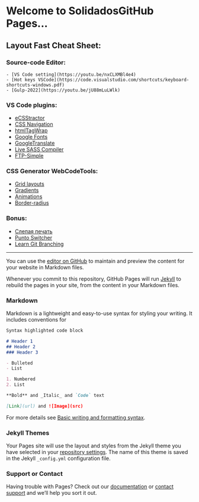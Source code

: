 # Welcome to SolidadosGitHub Pages...

## Layout Fast Cheat Sheet:
### Source-code Editor:
```
- [VS Code setting](https://youtu.be/nxCLXMBl4e4)
- [Hot keys VSCode](https://code.visualstudio.com/shortcuts/keyboard-shortcuts-windows.pdf)
- [Gulp-2022](https://youtu.be/jU88mLuLWlk)
```

### VS Code plugins:
- [eCSStractor](https://marketplace.visualstudio.com/items?itemName=diz.ecsstractor-port)
- [CSS Navigation](https://marketplace.visualstudio.com/items?itemName=pucelle.vscode-css-navigation)
- [htmlTagWrap](https://marketplace.visualstudio.com/items?itemName=bradgashler.htmltagwrap)
- [Google Fonts](https://marketplace.visualstudio.com/items?itemName=lior-chamla.google-fonts)
- [GoogleTranslate](https://marketplace.visualstudio.com/items?itemName=hancel.google-translate)
- [Live SASS Compiler](https://marketplace.visualstudio.com/items?itemName=ritwickdey.live-sass)
- [FTP-Simple](https://marketplace.visualstudio.com/items?itemName=humy2833.ftp-simple)

### CSS Generator WebCodeTools:
- [Grid layouts](https://grid.layoutit.com/)
- [Gradients](https://cssgradient.io/)
- [Animations](https://animista.net/)
- [Border-radius](https://developer.mozilla.org/ru/docs/Web/CSS/CSS_Backgrounds_and_Borders/Border-radius_generator)

### Bonus:
- [Слепая печать](https://www.edclub.com/typingclub)
- [Punto Switcher](https://free-software.com.ua/system/punto-switcher/)
- [Learn Git Branching](https://learngitbranching.js.org/)


---------------------------------------------
You can use the [editor on GitHub](https://github.com/solidados/solidados.github.io/edit/main/README.md) to maintain and preview the content for your website in Markdown files.

Whenever you commit to this repository, GitHub Pages will run [Jekyll](https://jekyllrb.com/) to rebuild the pages in your site, from the content in your Markdown files.

### Markdown

Markdown is a lightweight and easy-to-use syntax for styling your writing. It includes conventions for

```markdown
Syntax highlighted code block

# Header 1
## Header 2
### Header 3

- Bulleted
- List

1. Numbered
2. List

**Bold** and _Italic_ and `Code` text

[Link](url) and ![Image](src)
```

For more details see [Basic writing and formatting syntax](https://docs.github.com/en/github/writing-on-github/getting-started-with-writing-and-formatting-on-github/basic-writing-and-formatting-syntax).

### Jekyll Themes

Your Pages site will use the layout and styles from the Jekyll theme you have selected in your [repository settings](https://github.com/solidados/solidados.github.io/settings/pages). The name of this theme is saved in the Jekyll `_config.yml` configuration file.

### Support or Contact

Having trouble with Pages? Check out our [documentation](https://docs.github.com/categories/github-pages-basics/) or [contact support](https://support.github.com/contact) and we’ll help you sort it out.

